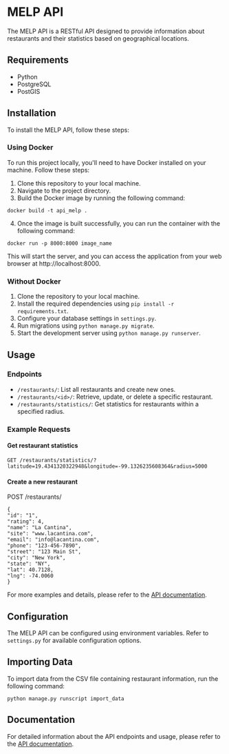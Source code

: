 # MELP API

The MELP API is a RESTful API designed to provide information about restaurants and their statistics based on geographical locations.

## Requirements

- Python
- PostgreSQL
- PostGIS

## Installation

To install the MELP API, follow these steps:

### Using Docker

To run this project locally, you'll need to have Docker installed on your machine. Follow these steps:

1. Clone this repository to your local machine.
2. Navigate to the project directory.
3. Build the Docker image by running the following command:

```
docker build -t api_melp .
```

4. Once the image is built successfully, you can run the container with the following command:

```
docker run -p 8000:8000 image_name
```

This will start the server, and you can access the application from your web browser at http://localhost:8000.

### Without Docker

1. Clone the repository to your local machine.
2. Install the required dependencies using `pip install -r requirements.txt`.
3. Configure your database settings in `settings.py`.
4. Run migrations using `python manage.py migrate`.
5. Start the development server using `python manage.py runserver`.

## Usage

### Endpoints

- `/restaurants/`: List all restaurants and create new ones.
- `/restaurants/<id>/`: Retrieve, update, or delete a specific restaurant.
- `/restaurants/statistics/`: Get statistics for restaurants within a specified radius.

### Example Requests

#### Get restaurant statistics

```
GET /restaurants/statistics/?latitude=19.4341320322948&longitude=-99.1326235608364&radius=5000
```

#### Create a new restaurant

POST /restaurants/

```
{
"id": "1",
"rating": 4,
"name": "La Cantina",
"site": "www.lacantina.com",
"email": "info@lacantina.com",
"phone": "123-456-7890",
"street": "123 Main St",
"city": "New York",
"state": "NY",
"lat": 40.7128,
"lng": -74.0060
}
```


For more examples and details, please refer to the [API documentation](api_documentation.md).

## Configuration

The MELP API can be configured using environment variables. Refer to `settings.py` for available configuration options.

## Importing Data

To import data from the CSV file containing restaurant information, run the following command:

```
python manage.py runscript import_data
```

## Documentation

For detailed information about the API endpoints and usage, please refer to the [API documentation](api_documentation.md).
